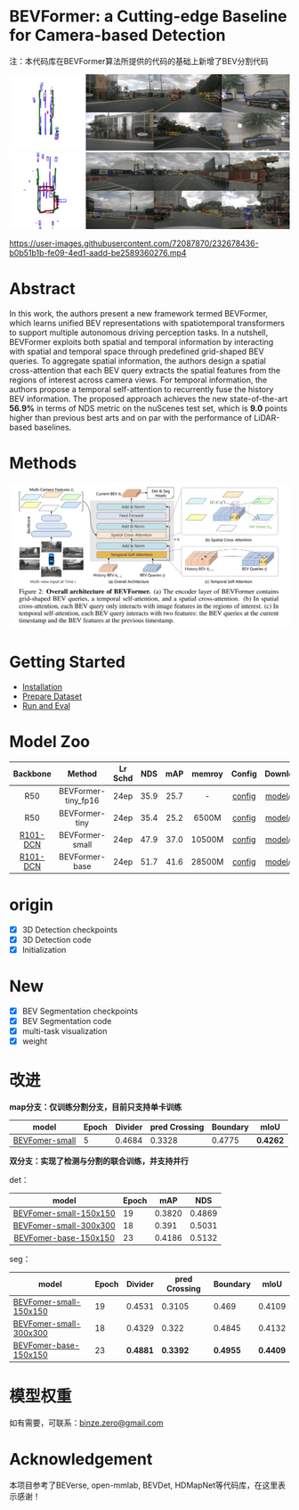 # BEVFormer: a Cutting-edge Baseline for Camera-based Detection
注：本代码库在BEVFormer算法所提供的代码的基础上新增了BEV分割代码

![](./figs/000868a72138448191b4092f75ed7776.jpg)
![](./figs/0141260a339d4b37addb55818bbae718.jpg)

https://user-images.githubusercontent.com/72087870/232678436-b0b51b1b-fe09-4ed1-aadd-be2589360276.mp4


# Abstract
In this work, the authors present a new framework termed BEVFormer, which learns unified BEV representations with spatiotemporal transformers to support multiple autonomous driving perception tasks. In a nutshell, BEVFormer exploits both spatial and temporal information by interacting with spatial and temporal space through predefined grid-shaped BEV queries. To aggregate spatial information, the authors design a spatial cross-attention that each BEV query extracts the spatial features from the regions of interest across camera views. For temporal information, the authors propose a temporal self-attention to recurrently fuse the history BEV information.
The proposed approach achieves the new state-of-the-art **56.9\%** in terms of NDS metric on the nuScenes test set, which is **9.0** points higher than previous best arts and on par with the performance of LiDAR-based baselines.


# Methods
![method](./figs/arch.png)


# Getting Started
- [Installation](docs/install.md) 
- [Prepare Dataset](docs/prepare_dataset.md)
- [Run and Eval](docs/getting_started.md)

# Model Zoo

| Backbone | Method | Lr Schd | NDS| mAP|memroy | Config | Download |
| :---: | :---: | :---: | :---: | :---:|:---:| :---: | :---: |
| R50 | BEVFormer-tiny_fp16 | 24ep | 35.9|25.7 | - |[config](projects/configs/bevformer_fp16/bevformer_tiny_fp16.py) |[model](https://github.com/zhiqi-li/storage/releases/download/v1.0/bevformer_tiny_fp16_epoch_24.pth)/[log](https://github.com/zhiqi-li/storage/releases/download/v1.0/bevformer_tiny_fp16_epoch_24.log) |
| R50 | BEVFormer-tiny | 24ep | 35.4|25.2 | 6500M |[config](projects/configs/bevformer/bevformer_tiny.py) |[model](https://github.com/zhiqi-li/storage/releases/download/v1.0/bevformer_tiny_epoch_24.pth)/[log](https://github.com/zhiqi-li/storage/releases/download/v1.0/bevformer_tiny_epoch_24.log) |
| [R101-DCN](https://github.com/zhiqi-li/storage/releases/download/v1.0/r101_dcn_fcos3d_pretrain.pth)  | BEVFormer-small | 24ep | 47.9|37.0 | 10500M |[config](projects/configs/bevformer/bevformer_small.py) |[model](https://github.com/zhiqi-li/storage/releases/download/v1.0/bevformer_small_epoch_24.pth)/[log](https://github.com/zhiqi-li/storage/releases/download/v1.0/bevformer_small_epoch_24.log) |
| [R101-DCN](https://github.com/zhiqi-li/storage/releases/download/v1.0/r101_dcn_fcos3d_pretrain.pth)  | BEVFormer-base | 24ep | 51.7|41.6 |28500M |[config](projects/configs/bevformer/bevformer_base.py) | [model](https://github.com/zhiqi-li/storage/releases/download/v1.0/bevformer_r101_dcn_24ep.pth)/[log](https://github.com/zhiqi-li/storage/releases/download/v1.0/bevformer_r101_dcn_24ep.log) |

# origin

- [x] 3D Detection checkpoints
- [x] 3D Detection code
- [x] Initialization

# New
- [x] BEV Segmentation checkpoints
- [x] BEV Segmentation code
- [x] multi-task visualization
- [x] weight  

# 改进
**map分支：仅训练分割分支，目前只支持单卡训练**

| model              | Epoch | Divider | pred Crossing | Boundary | mIoU       |
|--------------------| ----- | ------- | ------------- | -------- |------------|
| [BEVFomer-small](projects/configs/bevformer/bevformer_small_seg.py) | 5     | 0.4684  | 0.3328        | 0.4775   | **0.4262** |


**双分支：实现了检测与分割的联合训练，并支持并行**

det：

|                                          model                                          | Epoch | mAP                    | NDS                     |
|:---------------------------------------------------------------------------------------:| ----- | ---------------------- |-------------------------|
|     [BEVFomer-small-150x150](projects/configs/bevformer/bevformer_small_seg_det.py)     | 19    | 0.3820 | 0.4869           |
| [BEVFomer-small-300x300](projects/configs/bevformer/bevformer_small_seg_det_300x300.py) | 18    | 0.391  | 0.5031           |
|  [BEVFomer-base-150x150](projects/configs/bevformer/bevformer_base_seg_det_150x150.py)  | 23    | 0.4186| 0.5132|


seg：

| model                      | Epoch | Divider    | pred Crossing | Boundary   | mIoU       |
| -------------------------- | ----- | ---------- | ------------- | ---------- | ---------- |
|   [BEVFomer-small-150x150](projects/configs/bevformer/bevformer_small_seg_det.py)  | 19    | 0.4531     | 0.3105        | 0.469      | 0.4109     |
| [BEVFomer-small-300x300](projects/configs/bevformer/bevformer_small_seg_det_300x300.py) | 18    | 0.4329     | 0.322         | 0.4845     | 0.4132     |
|  [BEVFomer-base-150x150](projects/configs/bevformer/bevformer_base_seg_det_150x150.py)  | 23    | **0.4881** | **0.3392**    | **0.4955** | **0.4409** |


# 模型权重
如有需要，可联系：binze.zero@gmail.com

# Acknowledgement
本项目参考了BEVerse, open-mmlab, BEVDet, HDMapNet等代码库，在这里表示感谢！

